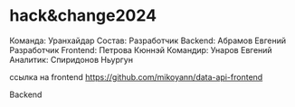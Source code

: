 # hack&change2024 
Команда: Уранхайдар
Состав:
Разработчик Backend: Абрамов Евгений
Разработчик Frontend: Петрова Кюннэй
Командир: Унаров Евгений
Аналитик: Спиридонов Ньургун

ссылка на frontend https://github.com/mikoyann/data-api-frontend

Backend
